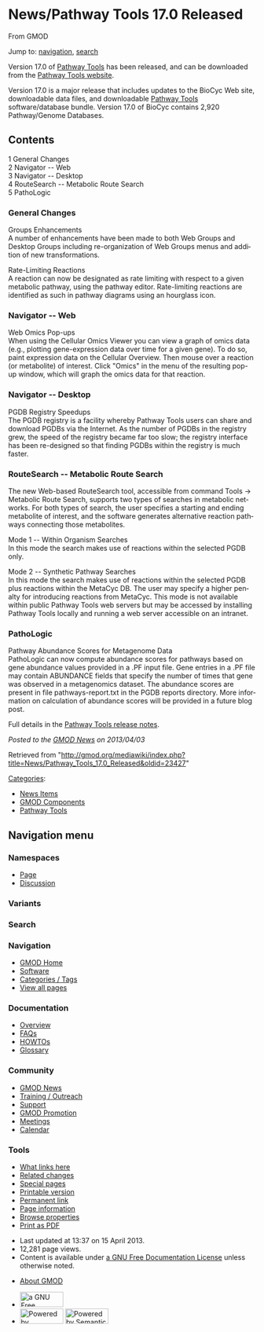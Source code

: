 <div id="mw-page-base" class="noprint">

</div>

<div id="mw-head-base" class="noprint">

</div>

<div id="content" class="mw-body" role="main">

<span id="top"></span>

<div id="mw-js-message" style="display:none;">

</div>



# <span dir="auto">News/Pathway Tools 17.0 Released</span>

<div id="bodyContent">

<div id="siteSub">

From GMOD

</div>

<div id="contentSub">

</div>

<div id="jump-to-nav" class="mw-jump">

Jump to: [navigation](#mw-navigation), [search](#p-search)

</div>

<div id="mw-content-text" class="mw-content-ltr" lang="en" dir="ltr">

Version 17.0 of [Pathway Tools](../Pathway_Tools.1 "Pathway Tools") has
been released, and can be downloaded from the
<a href="http://bioinformatics.ai.sri.com/ptools/" class="external text"
rel="nofollow">Pathway Tools website</a>.

Version 17.0 is a major release that includes updates to the BioCyc Web
site, downloadable data files, and downloadable [Pathway
Tools](../Pathway_Tools.1 "Pathway Tools") software/database bundle.
Version 17.0 of BioCyc contains 2,920 Pathway/Genome Databases.

<div id="toc" class="toc">

<div id="toctitle">

## Contents

</div>

- [<span class="tocnumber">1</span> <span class="toctext">General
  Changes</span>](#General_Changes)
- [<span class="tocnumber">2</span> <span class="toctext">Navigator --
  Web</span>](#Navigator_--_Web)
- [<span class="tocnumber">3</span> <span class="toctext">Navigator --
  Desktop</span>](#Navigator_--_Desktop)
- [<span class="tocnumber">4</span> <span class="toctext">RouteSearch --
  Metabolic Route Search</span>](#RouteSearch_--_Metabolic_Route_Search)
- [<span class="tocnumber">5</span>
  <span class="toctext">PathoLogic</span>](#PathoLogic)

</div>

### <span id="General_Changes" class="mw-headline">General Changes</span>

Groups Enhancements  
A number of enhancements have been made to both Web Groups and Desktop
Groups including re-organization of Web Groups menus and addition of new
transformations.

<!-- -->

Rate-Limiting Reactions  
A reaction can now be designated as rate limiting with respect to a
given metabolic pathway, using the pathway editor. Rate-limiting
reactions are identified as such in pathway diagrams using an hourglass
icon.

### <span id="Navigator_--_Web" class="mw-headline">Navigator -- Web</span>

Web Omics Pop-ups  
When using the Cellular Omics Viewer you can view a graph of omics data
(e.g., plotting gene-expression data over time for a given gene). To do
so, paint expression data on the Cellular Overview. Then mouse over a
reaction (or metabolite) of interest. Click "Omics" in the menu of the
resulting pop-up window, which will graph the omics data for that
reaction.

### <span id="Navigator_--_Desktop" class="mw-headline">Navigator -- Desktop</span>

PGDB Registry Speedups  
The PGDB registry is a facility whereby Pathway Tools users can share
and download PGDBs via the Internet. As the number of PGDBs in the
registry grew, the speed of the registry became far too slow; the
registry interface has been re-designed so that finding PGDBs within the
registry is much faster.

### <span id="RouteSearch_--_Metabolic_Route_Search" class="mw-headline">RouteSearch -- Metabolic Route Search</span>

The new Web-based RouteSearch tool, accessible from command Tools -\>
Metabolic Route Search, supports two types of searches in metabolic
networks. For both types of search, the user specifies a starting and
ending metabolite of interest, and the software generates alternative
reaction pathways connecting those metabolites.

Mode 1 -- Within Organism Searches  
In this mode the search makes use of reactions within the selected PGDB
only.

Mode 2 -- Synthetic Pathway Searches  
In this mode the search makes use of reactions within the selected PGDB
plus reactions within the MetaCyc DB. The user may specify a higher
penalty for introducing reactions from MetaCyc. This mode is not
available within public Pathway Tools web servers but may be accessed by
installing Pathway Tools locally and running a web server accessible on
an intranet.

### <span id="PathoLogic" class="mw-headline">PathoLogic</span>

Pathway Abundance Scores for Metagenome Data  
PathoLogic can now compute abundance scores for pathways based on gene
abundance values provided in a .PF input file. Gene entries in a .PF
file may contain ABUNDANCE fields that specify the number of times that
gene was observed in a metagenomics dataset. The abundance scores are
present in file pathways-report.txt in the PGDB reports directory. More
information on calculation of abundance scores will be provided in a
future blog post.

Full details in the
<a href="http://bioinformatics.ai.sri.com/ptools/release-notes.html"
class="external text" rel="nofollow">Pathway Tools release notes</a>.

  

<div class="newsfooter">

*Posted to the [GMOD News](../GMOD_News "GMOD News") on 2013/04/03*

</div>

</div>

<div class="printfooter">

Retrieved from
"<http://gmod.org/mediawiki/index.php?title=News/Pathway_Tools_17.0_Released&oldid=23427>"

</div>

<div id="catlinks" class="catlinks">

<div id="mw-normal-catlinks" class="mw-normal-catlinks">

[Categories](../Special:Categories "Special:Categories"):

- [News Items](../Category:News_Items "Category:News Items")
- [GMOD
  Components](../Category:GMOD_Components "Category:GMOD Components")
- [Pathway Tools](../Category:Pathway_Tools "Category:Pathway Tools")

</div>

</div>

<div class="visualClear">

</div>

</div>

</div>

<div id="mw-navigation">

## Navigation menu

<div id="mw-head">



<div id="left-navigation">

<div id="p-namespaces" class="vectorTabs" role="navigation"
aria-labelledby="p-namespaces-label">

### Namespaces

- <span id="ca-nstab-main"><a href="Pathway_Tools_17.0_Released" accesskey="c"
  title="View the content page [c]">Page</a></span>
- <span id="ca-talk"><a
  href="http://gmod.org/mediawiki/index.php?title=Talk:News/Pathway_Tools_17.0_Released&amp;action=edit&amp;redlink=1"
  accesskey="t"
  title="Discussion about the content page [t]">Discussion</a></span>

</div>

<div id="p-variants" class="vectorMenu emptyPortlet" role="navigation"
aria-labelledby="p-variants-label">

### 

### Variants[](#)

<div class="menu">

</div>

</div>

</div>

<div id="right-navigation">





</div>

<div id="p-search" role="search">

### Search

<div id="simpleSearch">

</div>

</div>

</div>

</div>

<div id="mw-panel">

<div id="p-logo" role="banner">

<a href="../Main_Page"
style="background-image: url(../../images/GMOD-cogs.png);"
title="Visit the main page"></a>

</div>

<div id="p-Navigation" class="portal" role="navigation"
aria-labelledby="p-Navigation-label">

### Navigation

<div class="body">

- <span id="n-GMOD-Home">[GMOD Home](../Main_Page)</span>
- <span id="n-Software">[Software](../GMOD_Components)</span>
- <span id="n-Categories-.2F-Tags">[Categories /
  Tags](../Categories)</span>
- <span id="n-View-all-pages">[View all
  pages](../Special:AllPages)</span>

</div>

</div>

<div id="p-Documentation" class="portal" role="navigation"
aria-labelledby="p-Documentation-label">

### Documentation

<div class="body">

- <span id="n-Overview">[Overview](../Overview)</span>
- <span id="n-FAQs">[FAQs](../Category:FAQ)</span>
- <span id="n-HOWTOs">[HOWTOs](../Category:HOWTO)</span>
- <span id="n-Glossary">[Glossary](../Glossary)</span>

</div>

</div>

<div id="p-Community" class="portal" role="navigation"
aria-labelledby="p-Community-label">

### Community

<div class="body">

- <span id="n-GMOD-News">[GMOD News](../GMOD_News)</span>
- <span id="n-Training-.2F-Outreach">[Training /
  Outreach](../Training_and_Outreach)</span>
- <span id="n-Support">[Support](../Support)</span>
- <span id="n-GMOD-Promotion">[GMOD Promotion](../GMOD_Promotion)</span>
- <span id="n-Meetings">[Meetings](../Meetings)</span>
- <span id="n-Calendar">[Calendar](../Calendar)</span>

</div>

</div>

<div id="p-tb" class="portal" role="navigation"
aria-labelledby="p-tb-label">

### Tools

<div class="body">

- <span id="t-whatlinkshere"><a href="../Special:WhatLinksHere/News/Pathway_Tools_17.0_Released"
  accesskey="j" title="A list of all wiki pages that link here [j]">What
  links here</a></span>
- <span id="t-recentchangeslinked"><a
  href="../Special:RecentChangesLinked/News/Pathway_Tools_17.0_Released"
  accesskey="k"
  title="Recent changes in pages linked from this page [k]">Related
  changes</a></span>
- <span id="t-specialpages"><a href="../Special:SpecialPages" accesskey="q"
  title="A list of all special pages [q]">Special pages</a></span>
- <span id="t-print"><a
  href="http://gmod.org/mediawiki/index.php?title=News/Pathway_Tools_17.0_Released&amp;printable=yes"
  rel="alternate" accesskey="p"
  title="Printable version of this page [p]">Printable version</a></span>
- <span id="t-permalink">[Permanent
  link](http://gmod.org/mediawiki/index.php?title=News/Pathway_Tools_17.0_Released&oldid=23427 "Permanent link to this revision of the page")</span>
- <span id="t-info">[Page
  information](http://gmod.org/mediawiki/index.php?title=News/Pathway_Tools_17.0_Released&action=info)</span>
- <span id="t-smwbrowselink"><a href="../Special:Browse/News-2FPathway_Tools_17.0_Released"
  rel="smw-browse">Browse properties</a></span>
- <span id="t-pdf">[Print as
  PDF](http://gmod.org/mediawiki/index.php?title=Special:PdfPrint&page=News/Pathway_Tools_17.0_Released)</span>

</div>

</div>

</div>

</div>

<div id="footer" role="contentinfo">

- <span id="footer-info-lastmod">Last updated at 13:37 on 15 April
  2013.</span>
- <span id="footer-info-viewcount">12,281 page views.</span>
- <span id="footer-info-copyright">Content is available under
  <a href="http://www.gnu.org/licenses/fdl-1.3.html" class="external"
  rel="nofollow">a GNU Free Documentation License</a> unless otherwise
  noted.</span>

<!-- -->

- <span id="footer-places-about">[About
  GMOD](../GMOD:About "GMOD:About")</span>

<!-- -->

- <span id="footer-copyrightico">[<img src="http://www.gnu.org/graphics/gfdl-logo-small.png" width="88"
  height="31" alt="a GNU Free Documentation License" />](http://www.gnu.org/licenses/fdl-1.3.html)</span>
- <span id="footer-poweredbyico">[<img
  src="../../mediawiki/skins/common/images/poweredby_mediawiki_88x31.png"
  width="88" height="31" alt="Powered by MediaWiki" />](http://www.mediawiki.org/)
  [<img
  src="../../mediawiki/extensions/SemanticMediaWiki/resources/images/smw_button.png"
  width="88" height="31" alt="Powered by Semantic MediaWiki" />](https://www.semantic-mediawiki.org/wiki/Semantic_MediaWiki)</span>

<div style="clear:both">

</div>

</div>
